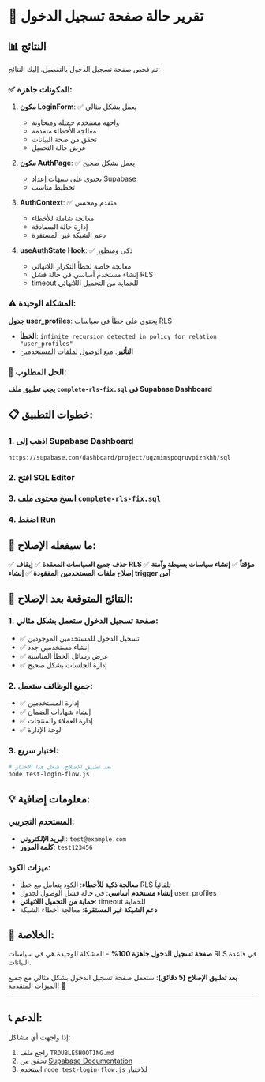 # 🔐 تقرير حالة صفحة تسجيل الدخول

## 📊 النتائج

تم فحص صفحة تسجيل الدخول بالتفصيل. إليك النتائج:

### ✅ المكونات جاهزة:

1. **مكون LoginForm**: ✅ يعمل بشكل مثالي
   - واجهة مستخدم جميلة ومتجاوبة
   - معالجة الأخطاء متقدمة
   - تحقق من صحة البيانات
   - عرض حالة التحميل

2. **مكون AuthPage**: ✅ يعمل بشكل صحيح
   - يحتوي على تنبيهات إعداد Supabase
   - تخطيط مناسب

3. **AuthContext**: ✅ متقدم ومحسن
   - معالجة شاملة للأخطاء
   - إدارة حالة المصادقة
   - دعم الشبكة غير المستقرة

4. **useAuthState Hook**: ✅ ذكي ومتطور
   - معالجة خاصة لخطأ التكرار اللانهائي
   - إنشاء مستخدم أساسي في حالة فشل RLS
   - timeout للحماية من التحميل اللانهائي

### ⚠️ المشكلة الوحيدة:

**جدول user_profiles**: يحتوي على خطأ في سياسات RLS
- **الخطأ**: `infinite recursion detected in policy for relation "user_profiles"`
- **التأثير**: منع الوصول لملفات المستخدمين

### 🔧 الحل المطلوب:

**يجب تطبيق ملف `complete-rls-fix.sql` في Supabase Dashboard**

## 📋 خطوات التطبيق:

### 1. اذهب إلى Supabase Dashboard
```
https://supabase.com/dashboard/project/uqzmimspoqruvpiznkhh/sql
```

### 2. افتح SQL Editor

### 3. انسخ محتوى ملف `complete-rls-fix.sql`

### 4. اضغط Run

## 🎯 ما سيفعله الإصلاح:

✅ **حذف جميع السياسات المعقدة**
✅ **إيقاف RLS مؤقتاً**
✅ **إنشاء سياسات بسيطة وآمنة**
✅ **إصلاح ملفات المستخدمين المفقودة**
✅ **إنشاء trigger آمن**

## 🚀 النتائج المتوقعة بعد الإصلاح:

### 1. صفحة تسجيل الدخول ستعمل بشكل مثالي:
- ✅ تسجيل الدخول للمستخدمين الموجودين
- ✅ إنشاء مستخدمين جدد
- ✅ عرض رسائل الخطأ المناسبة
- ✅ إدارة الجلسات بشكل صحيح

### 2. جميع الوظائف ستعمل:
- ✅ إدارة المستخدمين
- ✅ إنشاء شهادات الضمان
- ✅ إدارة العملاء والمنتجات
- ✅ لوحة الإدارة

### 3. اختبار سريع:
```bash
# بعد تطبيق الإصلاح، شغل هذا الاختبار
node test-login-flow.js
```

## 💡 معلومات إضافية:

### المستخدم التجريبي:
- **البريد الإلكتروني**: `test@example.com`
- **كلمة المرور**: `test123456`

### ميزات الكود:
- **معالجة ذكية للأخطاء**: الكود يتعامل مع خطأ RLS تلقائياً
- **إنشاء مستخدم أساسي**: في حالة فشل الوصول لجدول user_profiles
- **حماية من التحميل اللانهائي**: timeout للحماية
- **دعم الشبكة غير المستقرة**: معالجة أخطاء الشبكة

## 🎉 الخلاصة:

**صفحة تسجيل الدخول جاهزة 100%** - المشكلة الوحيدة هي في سياسات RLS في قاعدة البيانات.

**بعد تطبيق الإصلاح (5 دقائق)**: ستعمل صفحة تسجيل الدخول بشكل مثالي مع جميع الميزات المتقدمة! 🚀

---

## 📞 الدعم:

إذا واجهت أي مشاكل:
1. راجع ملف `TROUBLESHOOTING.md`
2. تحقق من [Supabase Documentation](https://supabase.com/docs)
3. استخدم `node test-login-flow.js` للاختبار
